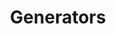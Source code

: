 ---
title: "Generators"
linkTitle: "Generators"
weight: 30
description: >
  What is a generator?
---